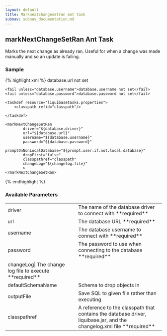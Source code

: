 ```yaml
---
layout: default
title: Marknextchangesetran ant task
subnav: subnav_documentation.md
---
```


## markNextChangeSetRan Ant Task ##

Marks the next change as already ran.  Useful for when a change was made manually and so an update is failing.

### Sample ###

{% highlight xml %}
<target name="markNextChangeSetRan" depends="prepare">
    <fail unless="database.url">database.url not set</fail>

    <fail unless="database.username">database.username not set</fail>
    <fail unless="database.password">database.password not set</fail>

    <taskdef resource="liquibasetasks.properties">
        <classpath refid="classpath"/>

    </taskdef>

    <markNextChangeSetRan
            driver="${database.driver}"
            url="${database.url}"
            username="${database.username}"
            password="${database.password}"
            promptOnNonLocalDatabase="${prompt.user.if.not.local.database}"
            dropFirst="false"
            classpathref="classpath"
            changeLog="${changelog.file}"
            >
    </markNextChangeSetRan>
</target>
{% endhighlight %}


### Available Parameters ###

<table>
<tr><td>driver</td><td>The name of the database driver to connect with **required**  </td></tr>
<tr><td>url</td><td>The database URL **required**  </td></tr>
<tr><td>username</td><td>The database username to connect with **required**  </td></tr>
<tr><td>password</td><td>The password to use when connecting to the database **required**  </td></tr>
<tr><td>changeLog| The change log file to execute **required**  </td></tr>
<tr><td>defaultSchemaName</td><td>Schema to drop objects in  </td></tr>
<tr><td>outputFile</td><td>Save SQL to given file rather than executing  </td></tr>
<tr><td>classpathref</td><td>A reference to the classpath that contains the database driver, liquibase.jar, and the changelog.xml file **required**  </td></tr>
</table>
